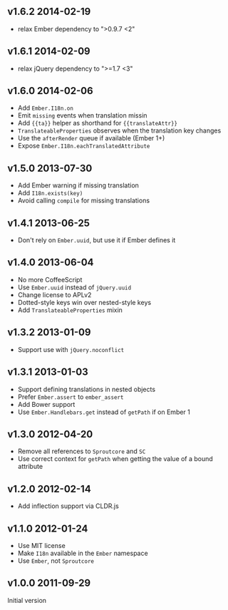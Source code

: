 ## v1.6.2 2014-02-19

 * relax Ember dependency to ">0.9.7 <2"

## v1.6.1 2014-02-09

 * relax jQuery dependency to ">=1.7 <3"

## v1.6.0 2014-02-06

 * Add `Ember.I18n.on`
 * Emit `missing` events when translation missin
 * Add `{{ta}}` helper as shorthand for `{{translateAttr}}`
 * `TranslateableProperties` observes when the translation key changes
 * Use the `afterRender` queue if available (Ember 1+)
 * Expose `Ember.I18n.eachTranslatedAttribute`

## v1.5.0 2013-07-30

 * Add Ember warning if missing translation
 * Add `I18n.exists(key)`
 * Avoid calling `compile` for missing translations

## v1.4.1 2013-06-25

 * Don't rely on `Ember.uuid`, but use it if Ember defines it

## v1.4.0 2013-06-04

 * No more CoffeeScript
 * Use `Ember.uuid` instead of `jQuery.uuid`
 * Change license to APLv2
 * Dotted-style keys win over nested-style keys
 * Add `TranslateableProperties` mixin

## v1.3.2 2013-01-09

 * Support use with `jQuery.noconflict`

## v1.3.1 2013-01-03

 * Support defining translations in nested objects
 * Prefer `Ember.assert` to `ember_assert`
 * Add Bower support
 * Use `Ember.Handlebars.get` instead of `getPath` if on Ember 1

## v1.3.0 2012-04-20

 * Remove all references to `Sproutcore` and `SC`
 * Use correct context for `getPath` when getting the value of a bound attribute

## v1.2.0 2012-02-14

 * Add inflection support via CLDR.js

## v1.1.0 2012-01-24

 * Use MIT license
 * Make `I18n` available in the `Ember` namespace
 * Use `Ember`, not `Sproutcore`

## v1.0.0 2011-09-29

Initial version
